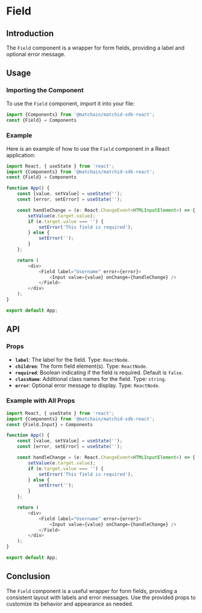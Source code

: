 # Field

## Introduction

The `Field` component is a wrapper for form fields, providing a label and optional error message.

## Usage

### Importing the Component

To use the `Field` component, import it into your file:

```typescript
import {Components} from '@matchain/matchid-sdk-react';
const {Field} = Components
```

### Example

Here is an example of how to use the `Field` component in a React application:

```typescript
import React, { useState } from 'react';
import {Components} from '@matchain/matchid-sdk-react';
const {Field} = Components

function App() {
    const [value, setValue] = useState('');
    const [error, setError] = useState('');

    const handleChange = (e: React.ChangeEvent<HTMLInputElement>) => {
        setValue(e.target.value);
        if (e.target.value === '') {
            setError('This field is required');
        } else {
            setError('');
        }
    };

    return (
        <div>
            <Field label="Username" error={error}>
                <Input value={value} onChange={handleChange} />
            </Field>
        </div>
    );
}

export default App;
```

## API

### Props

- **`label`**: The label for the field. Type: `ReactNode`.
- **`children`**: The form field element(s). Type: `ReactNode`.
- **`required`**: Boolean indicating if the field is required. Default is `false`.
- **`className`**: Additional class names for the field. Type: `string`.
- **`error`**: Optional error message to display. Type: `ReactNode`.

### Example with All Props

```typescript
import React, { useState } from 'react';
import {Components} from '@matchain/matchid-sdk-react';
const {Field,Input} = Components

function App() {
    const [value, setValue] = useState('');
    const [error, setError] = useState('');

    const handleChange = (e: React.ChangeEvent<HTMLInputElement>) => {
        setValue(e.target.value);
        if (e.target.value === '') {
            setError('This field is required');
        } else {
            setError('');
        }
    };

    return (
        <div>
            <Field label="Username" error={error}>
                <Input value={value} onChange={handleChange} />
            </Field>
        </div>
    );
}

export default App;
```

## Conclusion

The `Field` component is a useful wrapper for form fields, providing a consistent layout with labels and error messages. Use the provided props to customize its behavior and appearance as needed.